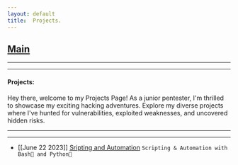 ```yaml
---
layout: default
title:  Projects.
---
```


<h2 class="menu-header" id="index"><a href="../../index.html">Main</a></h2>
<hr>

* * *
<h4 class="menu-header" id="cyberseclabs">Projects:</h4>
Hey there, welcome to my Projects Page! As a junior pentester, I'm thrilled to showcase my exciting hacking adventures. Explore my diverse projects where I've hunted for vulnerabilities, exploited weaknesses, and uncovered hidden risks.
<hr>
<hr>

- [[June 22 2023]] [Sripting and Automation](https://sec-fortress.github.io/projects/posts/pingsweep_script.html) `Scripting & Automation with Bash🐧 and Python🐲`
